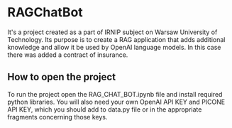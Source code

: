 # RAGChatBot
It's a project created as a part of IRNIP subject on Warsaw University of Technology. Its purpose is to create a RAG application that adds additional knowledge and allow it be used by OpenAI language models. In this case there was added a contract of insurance.

## How to open the project

To run the project open the RAG_CHAT_BOT.ipynb file and install required python libraries. You will also need your own OpenAI API KEY and PICONE API KEY, which you should add to data.py file or in the appropriate fragments concerning those keys. 